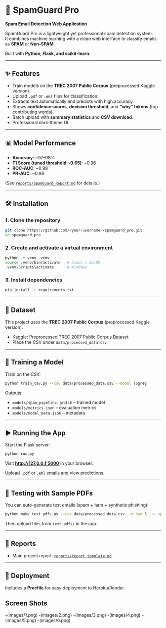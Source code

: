 # 📧 SpamGuard Pro  
**Spam Email Detection Web Application**

SpamGuard Pro is a lightweight yet professional spam detection system.  
It combines machine learning with a clean web interface to classify emails as **SPAM** or **Non-SPAM**.  

Built with **Python, Flask, and scikit-learn**.  

---

## ✨ Features
- Train models on the **TREC 2007 Public Corpus** (preprocessed Kaggle version).  
- Upload `.pdf` or `.eml` files for classification.  
- Extracts text automatically and predicts with high accuracy.  
- Shows **confidence scores**, **decision threshold**, and **“why” tokens** (top contributing words).  
- Batch upload with **summary statistics** and **CSV download**.  
- Professional dark-theme UI.  

---

## 📊 Model Performance
- **Accuracy**: ~97–98%  
- **F1 Score (tuned threshold ~0.65)**: ~0.96  
- **ROC-AUC**: ~0.99  
- **PR-AUC**: ~0.98  

(See [`reports/SpamGuard_Report.md`](reports/SpamGuard_Report.md) for details.)  

---

## 🛠️ Installation

### 1. Clone the repository
```bash
git clone https://github.com/<your-username>/spamguard_pro.git
cd spamguard_pro
```

### 2. Create and activate a virtual environment
```bash
python -m venv .venv
source .venv/bin/activate   # Linux / macOS
.venv\Scripts\activate      # Windows
```

### 3. Install dependencies
```bash
pip install -r requirements.txt
```

---

## 📂 Dataset
This project uses the **TREC 2007 Public Corpus** (preprocessed Kaggle version).  
- Kaggle: [Preprocessed TREC 2007 Public Corpus Dataset](https://www.kaggle.com/datasets/imdeepmind/preprocessed-trec-2007-public-corpus-dataset)  
- Place the CSV under `data/processed_data.csv`  

---

## 🧠 Training a Model
Train on the CSV:
```bash
python train_csv.py --csv data/processed_data.csv --model logreg
```

Outputs:  
- `models/spam_pipeline.joblib` – trained model  
- `models/metrics.json` – evaluation metrics  
- `models/model_meta.json` – metadata  

---

## ▶️ Running the App
Start the Flask server:
```bash
python run.py
```

Visit **http://127.0.0.1:5000** in your browser.  

Upload `.pdf` or `.eml` emails and view predictions.  

---

## 🧪 Testing with Sample PDFs
You can auto-generate test emails (spam + ham + synthetic phishing):  
```bash
python make_test_pdfs.py --csv data/processed_data.csv --n_ham 3 --n_spam 3 --outdir test_pdfs
```
Then upload files from `test_pdfs/` in the app.  

---

## 📄 Reports
- Main project report: [`reports/report_template.md`](reports/report_template.md)
---

## 🚀 Deployment
Includes a **Procfile** for easy deployment to Heroku/Render.  

## Screen Shots
-(images/1.png)
-(images/2.png)
-(images/3.png)
-(images/4.png)
-(images/5.png)
-(images/6.png)
